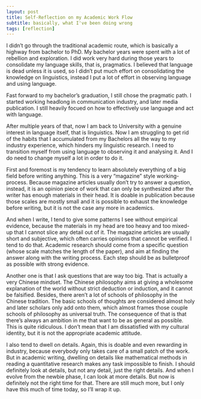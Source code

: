 ```yaml
---
layout: post
title: Self-Reflection on my Academic Work Flow
subtitle: basically, what I've been doing wrong
tags: [reflection]
---
```

I didn’t go through the traditional academic route, which is basically a highway from bachelor to PhD. My bachelor years were spent with a lot of rebellion and exploration. I did work very hard during those years to consolidate my language skills, that is, pragmatics. I believed that language is dead unless it is used, so I didn’t put much effort on consolidating the knowledge on linguistics, instead I put a lot of effort in observing language and using language. 

Fast forward to my bachelor’s graduation, I still chose the pragmatic path. I started working headlong in communication industry, and later media publication. I still heavily focued on how to effectively use language and act with language. 

After multiple years of that, now I am back to University with a genuine interest in language itself, that is linguistics. Now I am struggling to get rid of the habits that I accumulated from my Bachelors all the way to my industry experience, which hinders my linguistic research. I need to transition myself from using language to observing it and analysing it. And I do need to change myself a lot in order to do it. 

First and foremost is my tendency to learn absolutely everything of a big field before writing anything. This is a very “magazine” style working-process. Because magazine articles usually don’t try to answer a question, instead, it is an opinion piece of work that can only be synthesized after the writer has enough materials in their head. It is doable in publication because those scales are mostly small and it is possible to exhaust the knowledge before writing, but it is not the case any more in academics. 

And when I write, I tend to give some patterns I see without empirical evidence, because the materials in my head are too heavy and too mixed-up that I cannot slice any detail out of it. The magazine articles are usually short and subjective, which often carries opinions that cannot be verified. I tend to do that. Academic research should come from a specific question (whose scale matches the length of the paper), and aim at finding the answer along with the writing process. Each step should be as bulletproof as possible with strong evidence. 

Another one is that I ask questions that are way too big. That is actually a very Chinese mindset. The Chinese philosophy aims at giving a wholesome explanation of the world without strict deduction or induction, and it cannot be falsified. Besides, there aren’t a lot of schools of philosophy in the Chinese tradition. The basic schools of thoughts are considered almost holy and later scholars only add onto them, which almost frames those couple schools of philosophy as universal truth. The consequence of that is that there’s always an ambition in me that want to be as general as possible. This is quite ridiculous. I don’t mean that I am dissatisfied with my cultural identity, but it is not the appropriate academic attitude. 

I also tend to dwell on details. Again, this is doable and even rewarding in industry, because everybody only takes care of a small patch of the work. But in academic writing, dwelling on details like mathematical methods in reading a quantitative research makes any task impossible to finish. I should definitely look at details, but not any detail, just the right details. And when I evolve from the newbie phase, I can look at more details. But now is definitely not the right time for that. 
There are still much more, but I only have this much of time today, so I’ll wrap it up. 